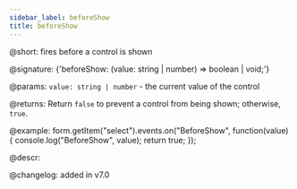 ```yaml
---
sidebar_label: beforeShow
title: beforeShow
---          
```


@short: fires before a control is shown
 
@signature: {'beforeShow: (value: string | number) => boolean | void;'}

@params:
`value: string | number` - the current value of the control

@returns:
Return `false` to prevent a control from being shown; otherwise, `true`.

@example:
form.getItem("select").events.on("BeforeShow", function(value) {
    console.log("BeforeShow", value);
    return true;
});

@descr:

@changelog: added in v7.0
